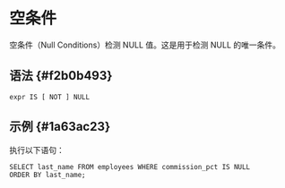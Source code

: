 空条件
===

空条件（Null Conditions）检测 NULL 值。这是用于检测 NULL 的唯一条件。

语法 {#f2b0b493}
--------------

    expr IS [ NOT ] NULL

示例 {#1a63ac23}
--------------

执行以下语句：

    SELECT last_name FROM employees WHERE commission_pct IS NULL
    ORDER BY last_name;

